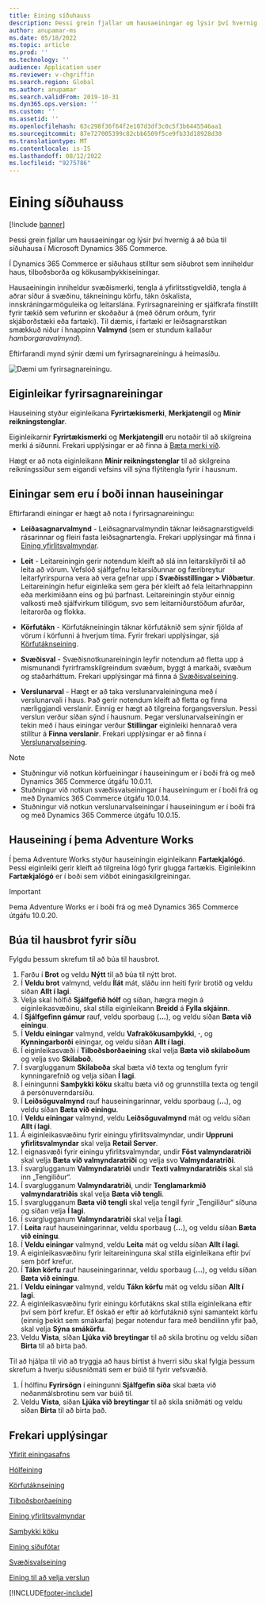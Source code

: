 ```yaml
---
title: Eining síðuhauss
description: Þessi grein fjallar um hausaeiningar og lýsir því hvernig á að búa til síðuhausa í Microsoft Dynamics 365 Commerce.
author: anupamar-ms
ms.date: 05/18/2022
ms.topic: article
ms.prod: ''
ms.technology: ''
audience: Application user
ms.reviewer: v-chgriffin
ms.search.region: Global
ms.author: anupamar
ms.search.validFrom: 2019-10-31
ms.dyn365.ops.version: ''
ms.custom: ''
ms.assetid: ''
ms.openlocfilehash: 63c298f36f64f2e107d3df3c0c5f3b6445546aa1
ms.sourcegitcommit: 87e727005399c82cbb6509f5ce9fb33d18928d30
ms.translationtype: MT
ms.contentlocale: is-IS
ms.lasthandoff: 08/12/2022
ms.locfileid: "9275786"
---
```

# <a name="header-module"></a>Eining síðuhauss

[!include [banner](includes/banner.md)]

Þessi grein fjallar um hausaeiningar og lýsir því hvernig á að búa til síðuhausa í Microsoft Dynamics 365 Commerce.

Í Dynamics 365 Commerce er síðuhaus stilltur sem síðubrot sem inniheldur haus, tilboðsborða og kökusamþykkiseiningar. 

Hausaeiningin inniheldur svæðismerki, tengla á yfirlitsstigveldið, tengla á aðrar síður á svæðinu, tákneiningu körfu, tákn óskalista, innskráningarmöguleika og leitarslána. Fyrirsagnareining er sjálfkrafa fínstillt fyrir tækið sem vefurinn er skoðaður á (með öðrum orðum, fyrir skjáborðstæki eða fartæki). Til dæmis, í fartæki er leiðsagnarstikan smækkuð niður í hnappinn **Valmynd** (sem er stundum kallaður *hamborgaravalmynd*).

Eftirfarandi mynd sýnir dæmi um fyrirsagnareiningu á heimasíðu.

![Dæmi um fyrirsagnareiningu.](./media/ecommerce-header.png)

## <a name="properties-of-a-header-module"></a>Eiginleikar fyrirsagnareiningar

Hauseining styður eiginleikana **Fyrirtækismerki**, **Merkjatengil** og **Mínir reikningstenglar**. 

Eiginleikarnir **Fyrirtækismerki** og **Merkjatengill** eru notaðir til að skilgreina merki á síðunni. Frekari upplýsingar er að finna á [Bæta merki við](add-logo.md). 

Hægt er að nota eiginleikann **Mínir reikningstenglar** til að skilgreina reikningssíður sem eigandi vefsins vill sýna flýtitengla fyrir í hausnum.

## <a name="modules-that-are-available-within-a-header-module"></a>Einingar sem eru í boði innan hauseiningar

Eftirfarandi einingar er hægt að nota í fyrirsagnareiningu:

- **Leiðasagnarvalmynd** - Leiðsagnarvalmyndin táknar leiðsagnarstigveldi rásarinnar og fleiri fasta leiðsagnartengla. Frekari upplýsingar má finna i [Eining yfirlitsvalmyndar](nav-menu-module.md).

- **Leit** - Leitareiningin gerir notendum kleift að slá inn leitarskilyrði til að leita að vörum. Vefslóð sjálfgefnu leitarsíðunnar og færibreytur leitarfyrirspurna vera að vera gefnar upp í **Svæðisstillingar \> Viðbætur**. Leitareiningin hefur eiginleika sem gera þér kleift að fela leitarhnappinn eða merkimiðann eins og þú þarfnast. Leitareiningin styður einnig valkosti með sjálfvirkum tillögum, svo sem leitarniðurstöðum afurðar, leitarorða og flokka.

- **Körfutákn** - Körfutákneiningin táknar körfutáknið sem sýnir fjölda af vörum í körfunni á hverjum tíma. Fyrir frekari upplýsingar, sjá [Körfutáknseining](cart-icon-module.md).

- **Svæðisval** - Svæðisnotkunareiningin leyfir notendum að fletta upp á mismunandi fyrirframskilgreindum svæðum, byggt á markaði, svæðum og staðarháttum. Frekari upplýsingar má finna á [Svæðisvalseining](site-selector.md).

- **Verslunarval** - Hægt er að taka verslunarvaleininguna með í verslunarvali í haus. Það gerir notendum kleift að fletta og finna nærliggjandi verslanir. Einnig er hægt að tilgreina forgangsverslun. Þessi verslun verður síðan sýnd í hausnum. Þegar verslunarvalseiningin er tekin með í haus einingar verður **Stillingar** eiginleiki hennarað vera stilltur á **Finna verslanir**. Frekari upplýsingar er að finna í [Verslunarvalseining](store-selector.md).

> [!NOTE]
> - Stuðningur við notkun körfueiningar í hauseiningum er í boði frá og með Dynamics 365 Commerce útgáfu 10.0.11.
> - Stuðningur við notkun svæðisvalseiningar í hauseiningum er í boði frá og með Dynamics 365 Commerce útgáfu 10.0.14.
> - Stuðningur við notkun verslunarvalseiningar í hauseiningum er í boði frá og með Dynamics 365 Commerce útgáfu 10.0.15.

## <a name="header-module-in-the-adventure-works-theme"></a>Hauseining í þema Adventure Works

Í þema Adventure Works styður hauseiningin eiginleikann **Fartækjalógó**. Þessi eiginleiki gerir kleift að tilgreina lógó fyrir glugga fartækis. Eiginleikinn **Fartækjalógó** er í boði sem viðbót einingaskilgreiningar.

> [!IMPORTANT]
> Þema Adventure Works er í boði frá og með Dynamics 365 Commerce útgáfu 10.0.20.

## <a name="create-a-header-fragment-for-a-page"></a>Búa til hausbrot fyrir síðu

Fylgdu þessum skrefum til að búa til hausbrot.

1. Farðu í **Brot** og veldu **Nýtt** til að búa til nýtt brot.
1. Í **Veldu brot** valmynd, veldu **Ílát** mát, sláðu inn heiti fyrir brotið og veldu síðan **Allt í lagi**.
1. Velja skal hólfið **Sjálfgefið hólf** og síðan, hægra megin á eiginleikasvæðinu, skal stilla eiginleikann **Breidd** á **Fylla skjáinn**.
1. Í **Sjálfgefinn gámur** rauf, veldu sporbaug (**...**), og veldu síðan **Bæta við einingu**.
1. Í **Veldu einingar** valmynd, veldu **Vafrakökusamþykki**, **·**, og **Kynningarborði** einingar, og veldu síðan **Allt í lagi**.
1. Í eiginleikasvæði í **Tilboðsborðaeining** skal velja **Bæta við skilaboðum** og velja svo **Skilaboð**.
1. Í svarglugganum **Skilaboða** skal bæta við texta og tenglum fyrir kynningarefnið og velja síðan **Í lagi**.
1. Í einingunni **Samþykki köku** skaltu bæta við og grunnstilla texta og tengil á persónuverndarsíðu.
1. Í **Leiðsöguvalmynd** rauf hauseiningarinnar, veldu sporbaug (**...**), og veldu síðan **Bæta við einingu**.
1. Í **Veldu einingar** valmynd, veldu **Leiðsöguvalmynd** mát og veldu síðan **Allt í lagi**.
1. Á eiginleikasvæðinu fyrir einingu yfirlitsvalmyndar, undir **Uppruni yfirlitsvalmyndar** skal velja **Retail Server**.
1. Í eignasvæði fyrir einingu yfirlitsvalmyndar, undir **Föst valmyndaratriði** skal velja **Bæta við valmyndaratriði** og velja svo **Valmyndaratriði**. 
1. Í svarglugganum **Valmyndaratriði** undir **Texti valmyndaratriðis** skal slá inn „Tengiliður“.
1. Í svarglugganum **Valmyndaratriði**, undir **Tenglamarkmið valmyndaratriðis** skal velja **Bæta við tengli**.
1. Í svarglugganum **Bæta við tengli** skal velja tengil fyrir „Tengiliður“ síðuna og síðan velja **Í lagi**.  
1. Í svarglugganum **Valmyndaratriði** skal velja **Í lagi**.
1. Í **Leita** rauf hauseiningarinnar, veldu sporbaug (**...**), og veldu síðan **Bæta við einingu**.
1. Í **Veldu einingar** valmynd, veldu **Leita** mát og veldu síðan **Allt í lagi**.
1. Á eiginleikasvæðinu fyrir leitareininguna skal stilla eiginleikana eftir því sem þörf krefur.
1. Í **Tákn körfu** rauf hauseiningarinnar, veldu sporbaug (**...**), og veldu síðan **Bæta við einingu**.
1. Í **Veldu einingar** valmynd, veldu **Tákn körfu** mát og veldu síðan **Allt í lagi**.
1. Á eiginleikasvæðinu fyrir einingu körfutákns skal stilla eiginleikana eftir því sem þörf krefur. Ef óskað er eftir að körfutáknið sýni samantekt körfu (einnig þekkt sem smákarfa) þegar notendur fara með bendilinn yfir það, skal velja **Sýna smákörfu**.
1. Veldu **Vista**, síðan **Ljúka við breytingar** til að skila brotinu og veldu síðan **Birta** til að birta það.

Til að hjálpa til við að tryggja að haus birtist á hverri síðu skal fylgja þessum skrefum á hverju síðusniðmáti sem er búið til fyrir vefsvæðið.

1. Í hólfinu **Fyrirsögn** í einingunni **Sjálfgefin síða** skal bæta við neðanmálsbrotinu sem var búið til.
1. Veldu **Vista**, síðan **Ljúka við breytingar** til að skila sniðmáti og veldu síðan **Birta** til að birta það.

## <a name="additional-resources"></a>Frekari upplýsingar

[Yfirlit einingasafns](starter-kit-overview.md)

[Hólfeining](add-container-module.md)

[Körfutáknseining](cart-icon-module.md)

[Tilboðsborðaeining](add-alert.md)

[Eining yfirlitsvalmyndar](nav-menu-module.md) 

[Samþykki köku](cookie-consent-module.md)

[Eining síðufótar](author-footer-module.md)

[Svæðisvalseining](site-selector.md)

[Eining til að velja verslun](store-selector.md)


[!INCLUDE[footer-include](../includes/footer-banner.md)]

